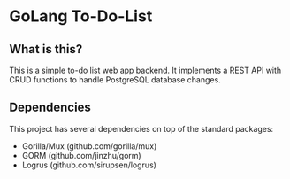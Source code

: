 # GoLang To-Do-List

## What is this?
This is a simple to-do list web app backend. It implements a REST API with CRUD functions to handle PostgreSQL database changes.

## Dependencies
This project has several dependencies on top of the standard packages:
* Gorilla/Mux (github.com/gorilla/mux)
* GORM (github.com/jinzhu/gorm)
* Logrus (github.com/sirupsen/logrus)

